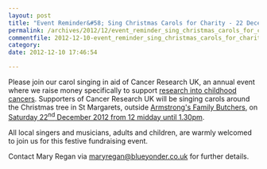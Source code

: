 ```yaml
---
layout: post
title: "Event Reminder&#58; Sing Christmas Carols for Charity - 22 December 2012"
permalink: /archives/2012/12/event_reminder_sing_christmas_carols_for_charity_2.html
commentfile: 2012-12-10-event_reminder_sing_christmas_carols_for_charity_2
category: 
date: 2012-12-10 17:46:54

---
```


Please join our carol singing in aid of Cancer Research UK, an annual event where we raise money specifically to support [research into childhood cancers](http://myprojects.cancerresearchuk.org/fundraise/fundraising-pages/support-the-research-of-Professor-Rahman/showtab/gallery/gaction/view/gtype/photos/itemid/ph-4085). Supporters of Cancer Research UK will be singing carols around the Christmas tree in St Margarets, outside [Armstrong's Family Butchers](https://stmargarets.london/directory/grocery/200709131503), on [Saturday 22<sup>nd</sup> December 2012 from 12 midday until 1.30pm](https://stmargarets.london/event/concert/200705143706).

All local singers and musicians, adults and children, are warmly welcomed to join us for this festive fundraising event.

Contact Mary Regan via <maryregan@blueyonder.co.uk> for further details.
